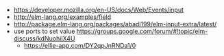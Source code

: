 - https://developer.mozilla.org/en-US/docs/Web/Events/input
- http://elm-lang.org/examples/field
- http://package.elm-lang.org/packages/abadi199/elm-input-extra/latest/
- use ports to set value https://groups.google.com/forum/#!topic/elm-discuss/kdNuohiIX4U
  - https://ellie-app.com/DY2qpJnRNDa1/0

